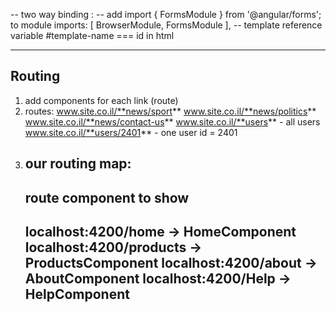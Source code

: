 -- two way binding : 
-- add 
  import { FormsModule } from '@angular/forms'; to module
  imports:      [ BrowserModule, FormsModule ],
-- template reference variable #template-name === id in html


--------------------
Routing
--------------------
1. add components for each link (route)
2. routes:
   www.site.co.il/**news/sport**
   www.site.co.il/**news/politics**
   www.site.co.il/**news/contact-us**
   www.site.co.il/**users**         - all users
   www.site.co.il/**users/2401**    - one user id = 2401
3. **our routing map**:
   -----------------------------------------------
   route                         component to show
   -----------------------------------------------
   localhost:4200/home        -> HomeComponent
   localhost:4200/products    -> ProductsComponent
   localhost:4200/about       -> AboutComponent
   localhost:4200/Help        -> HelpComponent
   -----------------------------------------------
